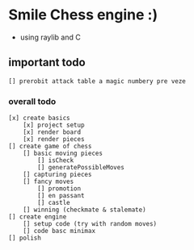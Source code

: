 # Smile Chess engine :)
- using raylib and C

## important todo
    [] prerobit attack table a magic numbery pre veze 

### overall todo 
    [x] create basics
        [x] project setup
        [x] render board
        [x] render pieces
    [] create game of chess
        [] basic moving pieces
            [] isCheck
            [] generatePossibleMoves
        [] capturing pieces
        [] fancy moves 
            [] promotion
            [] en passant 
            [] castle
        [] winning (checkmate & stalemate)
    [] create engine
        [] setup code (try with random moves)
        [] code basc minimax
    [] polish
